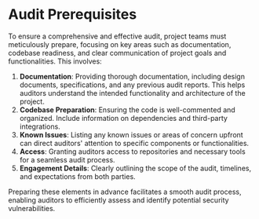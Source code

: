 # Audit Prerequisites

To ensure a comprehensive and effective audit, project teams must meticulously prepare, focusing on key areas such as documentation, codebase readiness, and clear communication of project goals and functionalities. This involves:

1. **Documentation**: Providing thorough documentation, including design documents, specifications, and any previous audit reports. This helps auditors understand the intended functionality and architecture of the project.
2. **Codebase Preparation**: Ensuring the code is well-commented and organized. Include information on dependencies and third-party integrations.
3. **Known Issues**: Listing any known issues or areas of concern upfront can direct auditors' attention to specific components or functionalities.
4. **Access**: Granting auditors access to repositories and necessary tools for a seamless audit process.
5. **Engagement Details**: Clearly outlining the scope of the audit, timelines, and expectations from both parties.

Preparing these elements in advance facilitates a smooth audit process, enabling auditors to efficiently assess and identify potential security vulnerabilities.
